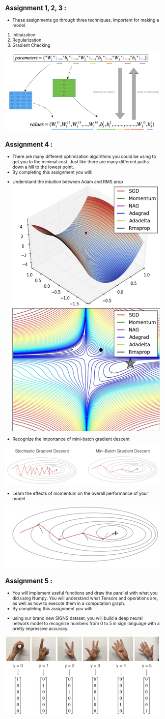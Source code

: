 ## Assignment 1, 2, 3 : 

* These assignments go through three techniques, important for making a model. 
1. Initiaization
2. Regularization
3. Gradient Checking


<img src = "https://github.com/therrshan/Deep-Learning-Specialization/blob/master/Course%202/assignment%203/images/dictionary_to_vector.png">

## Assignment 4 : 

* There are many different optimization algorithms you could be using to get you to the minimal cost. Just like there are many different paths down a hill to the lowest point.
* By completing this assignment you will:

- Understand the intuition between Adam and RMS prop
<img src = "https://github.com/therrshan/Deep-Learning-Specialization/blob/master/Course%202/assignment%204/images/opt1.gif" widht ="400" height = "400"><img src = "https://github.com/therrshan/Deep-Learning-Specialization/blob/master/Course%202/assignment%204/images/opt2.gif" widht ="400" height = "400">

- Recognize the importance of mini-batch gradient descent
<img src = "https://github.com/therrshan/Deep-Learning-Specialization/blob/master/Course%202/assignment%204/images/kiank_minibatch.png">

- Learn the effects of momentum on the overall performance of your model
<img src = "https://github.com/therrshan/Deep-Learning-Specialization/blob/master/Course%202/assignment%204/images/opt_momentum.png">

## Assignment 5 : 

*  You will implement useful functions and draw the parallel with what you did using Numpy. You will understand what Tensors and operations are, as well as how to execute them in a computation graph.
* By completing this assignment you will:

- using our brand new SIGNS dataset, you will build a deep neural network model to recognize numbers from 0 to 5 in sign language with a pretty impressive accuracy.
<img src = "https://github.com/therrshan/Deep-Learning-Specialization/blob/master/Course%202/assignment%205/images/hands.png">




